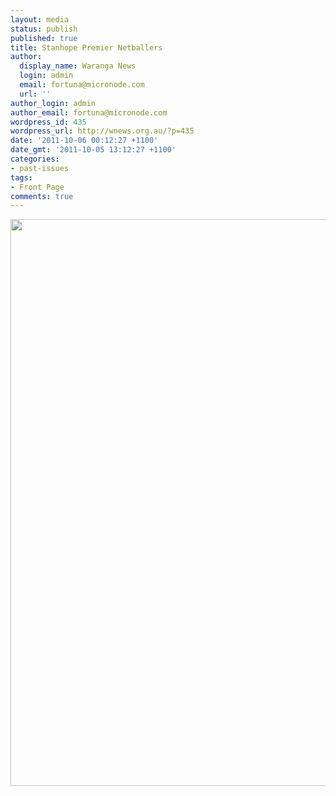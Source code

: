 ```yaml
---
layout: media
status: publish
published: true
title: Stanhope Premier Netballers
author:
  display_name: Waranga News
  login: admin
  email: fortuna@micronode.com
  url: ''
author_login: admin
author_email: fortuna@micronode.com
wordpress_id: 435
wordpress_url: http://wnews.org.au/?p=435
date: '2011-10-06 00:12:27 +1100'
date_gmt: '2011-10-05 13:12:27 +1100'
categories:
- past-issues
tags:
- Front Page
comments: true
---
```


<a href="{{ site.url }}/images/2011/10/frontpage-20111006.pdf"><img class="alignnone size-full wp-image-433" title="Front Page - October 6, 2011" src="{{ site.url }}/images/2011/10/frontpage-20111006.png" alt="" width="624" height="907" /></a>
